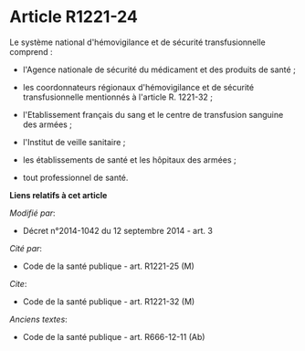 # Article R1221-24

Le système national d'hémovigilance et de sécurité transfusionnelle comprend :

- l'Agence nationale de sécurité du médicament et des produits de santé ;

- les coordonnateurs régionaux d'hémovigilance et de sécurité transfusionnelle mentionnés à l'article R. 1221-32 ;

- l'Etablissement français du sang et le centre de transfusion sanguine des armées ;

- l'Institut de veille sanitaire ;

- les établissements de santé et les hôpitaux des armées ;

- tout professionnel de santé.

**Liens relatifs à cet article**

_Modifié par_:

  - Décret n°2014-1042 du 12 septembre 2014 - art. 3

_Cité par_:

  - Code de la santé publique - art. R1221-25 (M)

_Cite_:

  - Code de la santé publique - art. R1221-32 (M)

_Anciens textes_:

  - Code de la santé publique - art. R666-12-11 (Ab)
